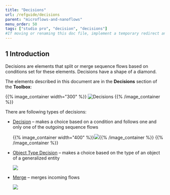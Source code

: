 ```yaml
---
title: "Decisions"
url: /refguide/decisions
parent: "microflows-and-nanoflows"
menu_order: 50
tags: ["studio pro", "decision", "decisions"]
#If moving or renaming this doc file, implement a temporary redirect and let the respective team know they should update the URL in the product. See Mapping to Products for more details. 
---
```


## 1 Introduction
Decisions are elements that split or merge sequence flows based on conditions set for these elements. Decisions have a shape of a diamond.

The elements described in this document are in the **Decisions** section of the **Toolbox**:

{{% image_container width="300" %}}
![Decisions](/attachments/refguide/modeling/application-logic/microflows-and-nanoflows/decisions/decisions.png)
{{% /image_container %}}

There are following types of decisions:

* [Decision](decision) – makes a choice based on a condition and follows one and only one of the outgoing sequence flows

	{{% image_container width="400" %}}![](/attachments/refguide/modeling/application-logic/microflows-and-nanoflows/decisions/decision-example.png){{% /image_container %}}
{{% /image_container %}}
* [Object Type Decision](object-type-decision) – makes a choice based on the type of an object of a generalized entity

	![](/attachments/refguide/modeling/application-logic/microflows-and-nanoflows/decisions/object-type-decision.png)

* [Merge](merge) – merges incoming flows 

	![](/attachments/refguide/modeling/application-logic/microflows-and-nanoflows/decisions/merge.png)
